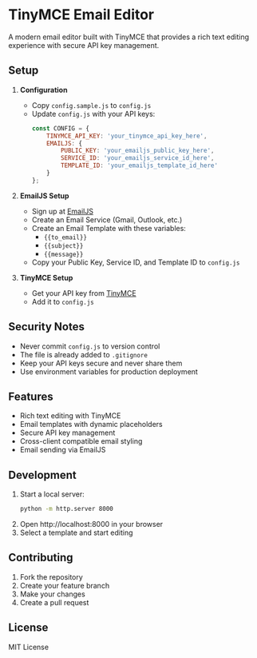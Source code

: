 # TinyMCE Email Editor

A modern email editor built with TinyMCE that provides a rich text editing experience with secure API key management.

## Setup

1. **Configuration**
   - Copy `config.sample.js` to `config.js`
   - Update `config.js` with your API keys:
     ```javascript
     const CONFIG = {
         TINYMCE_API_KEY: 'your_tinymce_api_key_here',
         EMAILJS: {
             PUBLIC_KEY: 'your_emailjs_public_key_here',
             SERVICE_ID: 'your_emailjs_service_id_here',
             TEMPLATE_ID: 'your_emailjs_template_id_here'
         }
     };
     ```

2. **EmailJS Setup**
   - Sign up at [EmailJS](https://www.emailjs.com/)
   - Create an Email Service (Gmail, Outlook, etc.)
   - Create an Email Template with these variables:
     - `{{to_email}}`
     - `{{subject}}`
     - `{{message}}`
   - Copy your Public Key, Service ID, and Template ID to `config.js`

3. **TinyMCE Setup**
   - Get your API key from [TinyMCE](https://www.tiny.cloud/)
   - Add it to `config.js`

## Security Notes

- Never commit `config.js` to version control
- The file is already added to `.gitignore`
- Keep your API keys secure and never share them
- Use environment variables for production deployment

## Features

- Rich text editing with TinyMCE
- Email templates with dynamic placeholders
- Secure API key management
- Cross-client compatible email styling
- Email sending via EmailJS

## Development

1. Start a local server:
   ```bash
   python -m http.server 8000
   ```
2. Open http://localhost:8000 in your browser
3. Select a template and start editing

## Contributing

1. Fork the repository
2. Create your feature branch
3. Make your changes
4. Create a pull request

## License

MIT License